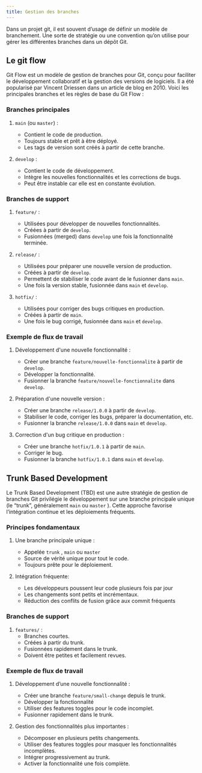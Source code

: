 ```yaml
---
title: Gestion des branches
---
```

Dans un projet git, il est souvent d’usage de définir un modèle de branchement. Une sorte de stratégie ou une convention qu’on utilise pour gérer les différentes branches dans un dépôt Git.

## Le git flow
Git Flow est un modèle de gestion de branches pour Git, conçu pour faciliter le développement collaboratif et la gestion des versions de logiciels. Il a été popularisé par Vincent Driessen dans un article de blog en 2010\. Voici les principales branches et les règles de base du Git Flow :
### Branches principales
1. `main` (ou `master`) :
   - Contient le code de production.
   - Toujours stable et prêt à être déployé.
   - Les tags de version sont créés à partir de cette branche.

2. `develop` :
   - Contient le code de développement.
   - Intègre les nouvelles fonctionnalités et les corrections de bugs.
   - Peut être instable car elle est en constante évolution.

### Branches de support
1. `feature/` :
   - Utilisées pour développer de nouvelles fonctionnalités.
   - Créées à partir de `develop`.
   - Fusionnées (merged) dans `develop` une fois la fonctionnalité terminée.

2. `release/` :
   - Utilisées pour préparer une nouvelle version de production.
   - Créées à partir de `develop`.
   - Permettent de stabiliser le code avant de le fusionner dans `main`.
   - Une fois la version stable, fusionnée dans `main` et `develop`.

3. `hotfix/` :
   - Utilisées pour corriger des bugs critiques en production.
   - Créées à partir de `main`.
   - Une fois le bug corrigé, fusionnée dans `main` et `develop`.

### Exemple de flux de travail
1. Développement d'une nouvelle fonctionnalité :
   - Créer une branche `feature/nouvelle-fonctionnalite` à partir de `develop`.
   - Développer la fonctionnalité.
   - Fusionner la branche `feature/nouvelle-fonctionnalite` dans `develop`.

2. Préparation d'une nouvelle version :
   - Créer une branche `release/1.0.0` à partir de `develop`.
   - Stabiliser le code, corriger les bugs, préparer la documentation, etc.
   - Fusionner la branche `release/1.0.0` dans `main` et `develop`.

3. Correction d'un bug critique en production :
   - Créer une branche `hotfix/1.0.1` à partir de `main`.
   - Corriger le bug.
   - Fusionner la branche `hotfix/1.0.1` dans `main` et `develop`.

## Trunk Based Development
Le Trunk Based Development (TBD) est une autre stratégie de gestion de branches Git privilégie le développement sur une branche principale unique (le “trunk”, généralement `main` ou `master` ). Cette approche favorise l’intégration continue et les déploiements fréquents.

### Principes fondamentaux
1. Une branche principale unique :
   - Appelée `trunk` , `main` ou `master`
   - Source de vérité unique pour tout le code.
   - Toujours prête pour le déploiement.

2. Intégration fréquente:
   - Les développeurs poussent leur code plusieurs fois par jour
   - Les changements sont petits et incrémentaux.
   - Réduction des conflits de fusion grâce aux commit fréquents

### Branches de support

1. `features/` :
   - Branches courtes.
   - Créées à partir du trunk.
   - Fusionnées rapidement dans le trunk.
   - Doivent être petites et facilement revues.

### Exemple de flux de travail
1. Développement d’une nouvelle fonctionnalité :
   - Créer une branche `feature/small-change` depuis le trunk.
   - Développer la fonctionnalité
   - Utiliser des features toggles pour le code incomplet.
   - Fusionner rapidement dans le trunk.

2. Gestion des fonctionnalités plus importantes :
   - Décomposer en plusieurs petits changements.
   - Utiliser des features toggles pour masquer les fonctionnalités incomplètes.
   - Intégrer progressivement au trunk.
   - Activer la fonctionnalité une fois complète.
